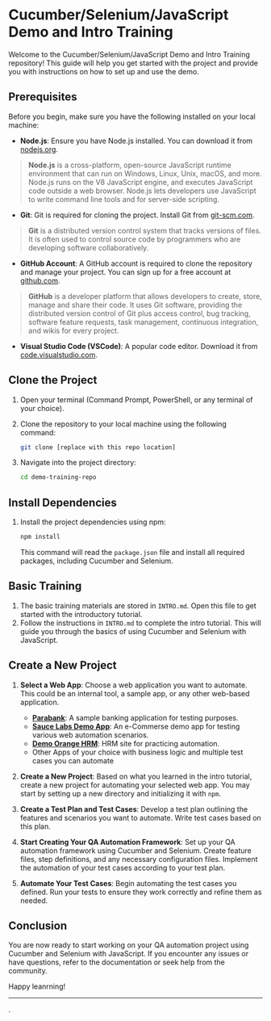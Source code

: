
# Cucumber/Selenium/JavaScript Demo and Intro Training

Welcome to the Cucumber/Selenium/JavaScript Demo and Intro Training repository! This guide will help you get started with the project and provide you with instructions on how to set up and use the demo. 

## Prerequisites

Before you begin, make sure you have the following installed on your local machine:

- **Node.js**: Ensure you have Node.js installed. You can download it from [nodejs.org](https://nodejs.org/).

> **Node.js** is a cross-platform, open-source JavaScript runtime environment that can run on Windows, Linux, Unix, macOS, and more. Node.js runs on the V8 JavaScript engine, and executes JavaScript code outside a web browser. Node.js lets developers use JavaScript to write command line tools and for server-side scripting.

- **Git**: Git is required for cloning the project. Install Git from [git-scm.com](https://git-scm.com/).

> **Git** is a distributed version control system that tracks versions of files. It is often used to control source code by programmers who are developing software collaboratively.


- **GitHub Account**: A GitHub account is required to clone the repository and manage your project. You can sign up for a free account at [github.com](https://github.com/).

> **GitHub** is a developer platform that allows developers to create, store, manage and share their code. It uses Git software, providing the distributed version control of Git plus access control, bug tracking, software feature requests, task management, continuous integration, and wikis for every project.

- **Visual Studio Code (VSCode)**: A popular code editor. Download it from [code.visualstudio.com](https://code.visualstudio.com/).

## Clone the Project

1. Open your terminal (Command Prompt, PowerShell, or any terminal of your choice).
2. Clone the repository to your local machine using the following command:

   ```bash
   git clone [replace with this repo location]
   ```

3. Navigate into the project directory:

   ```bash
   cd demo-training-repo
   ```

## Install Dependencies

1. Install the project dependencies using npm:

   ```bash
   npm install
   ```

   This command will read the `package.json` file and install all required packages, including Cucumber and Selenium.

## Basic Training

1. The basic training materials are stored in `INTRO.md`. Open this file to get started with the introductory tutorial.
2. Follow the instructions in `INTRO.md` to complete the intro tutorial. This will guide you through the basics of using Cucumber and Selenium with JavaScript.

## Create a New Project

1. **Select a Web App**: Choose a web application you want to automate. This could be an internal tool, a sample app, or any other web-based application.

   - **[Parabank](https://parabank.parasoft.com/parabank/index.htm)**: A sample banking application for testing purposes.
   - **[Sauce Labs Demo App](https://www.saucedemo.com/)**: An e-Commerse demo app for testing various web automation scenarios.
   - **[Demo Orange HRM](https://opensource-demo.orangehrmlive.com/web/index.php/auth/login)**: HRM site for practicing automation.
   - Other Apps of your choice with business logic and multiple test cases you can automate


2. **Create a New Project**: Based on what you learned in the intro tutorial, create a new project for automating your selected web app. You may start by setting up a new directory and initializing it with `npm`.

3. **Create a Test Plan and Test Cases**: Develop a test plan outlining the features and scenarios you want to automate. Write test cases based on this plan.

4. **Start Creating Your QA Automation Framework**: Set up your QA automation framework using Cucumber and Selenium. Create feature files, step definitions, and any necessary configuration files. Implement the automation of your test cases according to your test plan.

5. **Automate Your Test Cases**: Begin automating the test cases you defined. Run your tests to ensure they work correctly and refine them as needed.

## Conclusion

You are now ready to start working on your QA automation project using Cucumber and Selenium with JavaScript. If you encounter any issues or have questions, refer to the documentation or seek help from the community.

Happy leanrning!

---
.